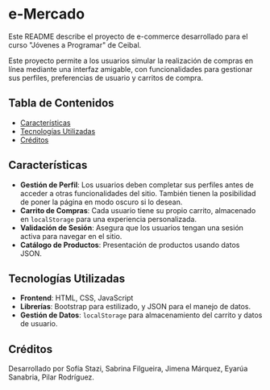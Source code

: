 # e-Mercado

Este README describe el proyecto de e-commerce desarrollado para el curso "Jóvenes a Programar" de Ceibal.

Este proyecto permite a los usuarios simular la realización de compras en línea mediante una interfaz amigable, con funcionalidades para gestionar sus perfiles, preferencias de usuario y carritos de compra.

## Tabla de Contenidos

- [Características](#características)
- [Tecnologías Utilizadas](#tecnologías-utilizadas)
- [Créditos](#créditos)

## Características

- **Gestión de Perfil**: Los usuarios deben completar sus perfiles antes de acceder a otras funcionalidades del sitio. También tienen la posibilidad de poner la página en modo oscuro si lo desean.
- **Carrito de Compras**: Cada usuario tiene su propio carrito, almacenado en `localStorage` para una experiencia personalizada.
- **Validación de Sesión**: Asegura que los usuarios tengan una sesión activa para navegar en el sitio.
- **Catálogo de Productos**: Presentación de productos usando datos JSON.

## Tecnologías Utilizadas

- **Frontend**: HTML, CSS, JavaScript
- **Librerías**: Bootstrap para estilizado, y JSON para el manejo de datos.
- **Gestión de Datos**: `localStorage` para almacenamiento del carrito y datos de usuario.

## Créditos

Desarrollado por Sofía Stazi, Sabrina Filgueira, Jimena Márquez, Eyarúa Sanabria, Pilar Rodríguez.

